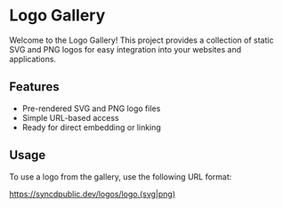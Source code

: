 # Logo Gallery

Welcome to the Logo Gallery! This project provides a collection of static SVG and PNG logos for easy integration into your websites and applications.

## Features

- Pre-rendered SVG and PNG logo files
- Simple URL-based access
- Ready for direct embedding or linking

## Usage

To use a logo from the gallery, use the following URL format:

https://syncdpublic.dev/logos/logo.(svg|png)
